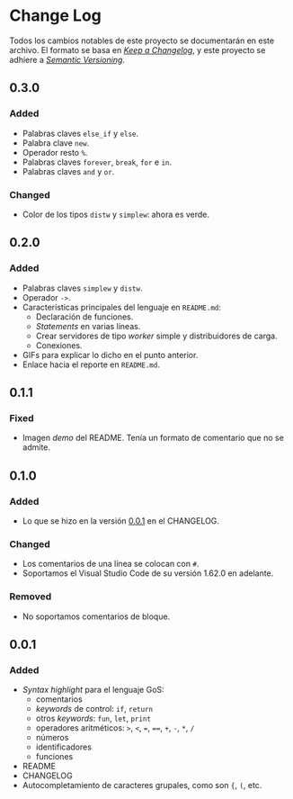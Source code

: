 # Change Log
Todos los cambios notables de este proyecto se documentarán en este archivo.
El formato se basa en [*Keep a Changelog*](https://keepachangelog.com/en/1.0.0/), y este proyecto se adhiere a [*Semantic Versioning*](https://semver.org/spec/v2.0.0.html).
<!-- Check [Keep a Changelog](http://keepachangelog.com/) for recommendations on how to structure this file. -->

## 0.3.0
### Added
- Palabras claves `else_if` y `else`.
- Palabra clave `new`.
- Operador resto `%`.
- Palabras claves `forever`, `break`, `for` e `in`.
- Palabras claves `and` y `or`.

### Changed
- Color de los tipos `distw` y `simplew`: ahora es verde.

## 0.2.0
### Added
- Palabras claves `simplew` y `distw`.
- Operador `->`.
- Caracter&iacute;sticas principales del lenguaje en `README.md`:
  - Declaraci&oacute;n de funciones.
  - *Statements* en varias l&iacute;neas.
  - Crear servidores de tipo *worker* simple y distribuidores de carga.
  - Conexiones.
- GIFs para explicar lo dicho en el punto anterior.
- Enlace hacia el reporte en `README.md`.

## 0.1.1
### Fixed
- Imagen *demo* del README. Ten&iacute;a un formato de comentario que no se admite.
## 0.1.0
### Added
- Lo que se hizo en la versi&oacute;n [0.0.1](#v001) en el CHANGELOG.
### Changed
- Los comentarios de una l&iacute;nea se colocan con `#`.
- Soportamos el Visual Studio Code de su versi&oacute;n 1.62.0 en adelante.

### Removed
- No soportamos comentarios de bloque.

## 0.0.1
### Added
- *Syntax highlight* para el lenguaje GoS:
  -  comentarios
  -  *keywords* de control: `if`, `return`
  -  otros *keywords*: `fun`, `let`, `print`
  -  operadores aritm&eacute;ticos: `>`, `<`, `=`, `==`, `+`, `-`, `*`, `/`
  -  n&uacute;meros
  -  identificadores
  -  funciones
-  README
-  CHANGELOG
-  Autocompletamiento de caracteres grupales, como son `{`, `(`, etc.